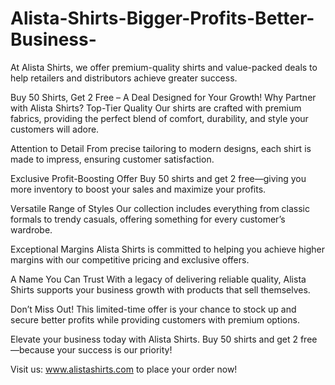 # Alista-Shirts-Bigger-Profits-Better-Business-
At Alista Shirts, we offer premium-quality shirts and value-packed deals to help retailers and distributors achieve greater success.

Buy 50 Shirts, Get 2 Free – A Deal Designed for Your Growth!
Why Partner with Alista Shirts?
Top-Tier Quality
Our shirts are crafted with premium fabrics, providing the perfect blend of comfort, durability, and style your customers will adore.

Attention to Detail
From precise tailoring to modern designs, each shirt is made to impress, ensuring customer satisfaction.

Exclusive Profit-Boosting Offer
Buy 50 shirts and get 2 free—giving you more inventory to boost your sales and maximize your profits.

Versatile Range of Styles
Our collection includes everything from classic formals to trendy casuals, offering something for every customer’s wardrobe.

Exceptional Margins
Alista Shirts is committed to helping you achieve higher margins with our competitive pricing and exclusive offers.

A Name You Can Trust
With a legacy of delivering reliable quality, Alista Shirts supports your business growth with products that sell themselves.

Don’t Miss Out!
This limited-time offer is your chance to stock up and secure better profits while providing customers with premium options.

Elevate your business today with Alista Shirts. Buy 50 shirts and get 2 free—because your success is our priority!

Visit us: www.alistashirts.com to place your order now!
